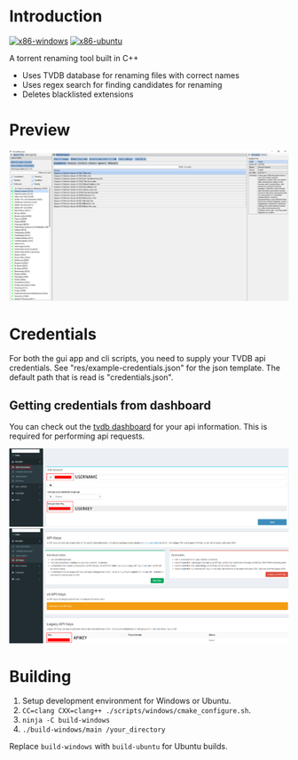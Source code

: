 # Introduction
[![x86-windows](https://github.com/FiendChain/TorrentRenamerCpp/actions/workflows/x86-windows.yml/badge.svg)](https://github.com/FiendChain/TorrentRenamerCpp/actions/workflows/x86-windows.yml)
[![x86-ubuntu](https://github.com/FiendChain/TorrentRenamerCpp/actions/workflows/x86-ubuntu.yml/badge.svg)](https://github.com/FiendChain/TorrentRenamerCpp/actions/workflows/x86-ubuntu.yml)

A torrent renaming tool built in C++
- Uses TVDB database for renaming files with correct names
- Uses regex search for finding candidates for renaming
- Deletes blacklisted extensions

# Preview
![Main window](docs/screenshot_v2.png)

# Credentials
For both the gui app and cli scripts, you need to supply your TVDB api credentials. 
See "res/example-credentials.json" for the json template.
The default path that is read is "credentials.json".

## Getting credentials from dashboard
You can check out the [tvdb dashboard](https://thetvdb.com/dashboard) for your api information. This is required for performing api requests.

![alt text](docs/credentials_user_v2.png "Username and userkey in dashboard")
![alt text](docs/credentials_api_v2.png "Apikey in dashboard")

# Building
1. Setup development environment for Windows or Ubuntu.
2. ```CC=clang CXX=clang++ ./scripts/windows/cmake_configure.sh```.
3. ```ninja -C build-windows```
4. ```./build-windows/main /your_directory```

Replace ```build-windows``` with ```build-ubuntu``` for Ubuntu builds.